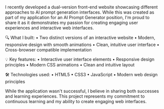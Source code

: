 I recently developed a dual-version front-end website showcasing different approaches to AI prompt generation interfaces. While this was created as part of my application for an AI Prompt Generator position, I'm proud to share it as it demonstrates my passion for creating engaging user experiences and interactive web interfaces.

🔍 What I built:
• Two distinct versions of an interactive website
• Modern, responsive design with smooth animations
• Clean, intuitive user interface
• Cross-browser compatible implementation

💡 Key features:
• Interactive user interface elements
• Responsive design principles
• Modern CSS animations
• Clean and intuitive layout

🛠️ Technologies used:
• HTML5
• CSS3
• JavaScript
• Modern web design principles

While the application wasn't successful, I believe in sharing both successes and learning experiences. This project represents my commitment to continuous learning and my ability to create engaging web interfaces.
